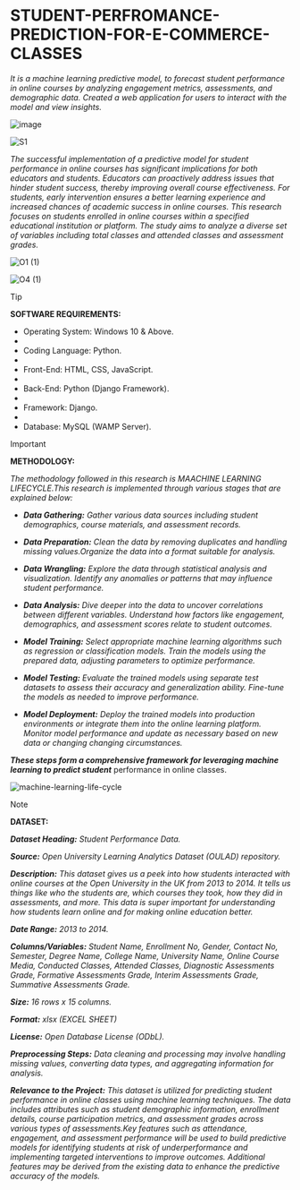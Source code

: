 # STUDENT-PERFROMANCE-PREDICTION-FOR-E-COMMERCE-CLASSES

_It is a machine learning predictive model, to forecast student performance in online courses by analyzing engagement metrics, assessments, and demographic data. Created a web application for users to interact with the model and view insights._

![image](https://github.com/user-attachments/assets/fcc4af0d-a7fc-4247-824f-4eec0e21a500)

![S1](https://github.com/user-attachments/assets/5647e03a-fe3c-4ed9-bffe-acdf9efcde61)

_The successful implementation of a predictive model for student performance in online courses has significant implications for both educators and students. Educators can proactively address issues that hinder student success, thereby improving overall course effectiveness. For students, early intervention ensures a better learning experience and increased chances of academic success in online courses. This research focuses on students enrolled in online courses within a specified educational  institution or platform. The study aims to analyze a diverse set of variables including total classes and attended classes and assessment grades._

![O1 (1)](https://github.com/user-attachments/assets/48a0b4f2-6f75-44c3-8fb8-1e557a250fca)

![O4 (1)](https://github.com/user-attachments/assets/87ba2c89-c33f-453a-a312-538aea595861)


> [!TIP]
> 
> **SOFTWARE REQUIREMENTS:**
>
> - Operating System: Windows 10 & Above.
> - 
> - Coding Language: Python.
> - 
> - Front-End: HTML, CSS, JavaScript.
> - 
> - Back-End: Python (Django Framework).
> - 
> - Framework: Django.
> - 
> - Database: MySQL (WAMP Server).

> [!IMPORTANT]
> 
> **METHODOLOGY:**
> 
> _The methodology followed in this research is MAACHINE LEARNING LIFECYCLE.This research is implemented through various stages that are explained below:_
>
> - _**Data Gathering:** Gather various data sources including student demographics, course materials, and assessment records._
>   
> - _**Data Preparation:** Clean the data by removing duplicates and handling missing values.Organize the data into a format suitable for analysis._
>   
> - _**Data Wrangling:** Explore the data through statistical analysis and visualization. Identify any anomalies or patterns that may influence student performance._
>   
> - _**Data Analysis:** Dive deeper into the data to uncover correlations between different variables. Understand how factors like engagement, demographics, and assessment scores relate to student outcomes._
>   
> - _**Model Training:** Select appropriate machine learning algorithms such as regression or classification models. Train the models using the prepared data, adjusting parameters to  optimize performance._
>   
> - _**Model Testing:** Evaluate the trained models using separate test datasets to assess their accuracy and generalization ability. Fine-tune the models as needed to improve performance._
>   
> - _**Model Deployment:** Deploy the trained models into production environments or integrate them into the online learning platform. Monitor model performance and update as necessary based on new data or changing changing circumstances._

_**These steps form a comprehensive framework for leveraging machine learning to predict student**_
performance in online classes.

![machine-learning-life-cycle](https://github.com/user-attachments/assets/2425912a-d523-40c9-b363-f6591e0e2335)


> [!NOTE]
>
> **DATASET:**
>
>_**Dataset Heading:** Student Performance Data._
>
>_**Source:** Open University Learning Analytics Dataset (OULAD) repository._
>
>_**Description:** This dataset gives us a peek into how students interacted with online courses at the Open University in the UK from 2013 to 2014. It tells us things like who the students are, which  courses they took, how they did in assessments, and more. This data is super important for understanding how students learn online and for making online education better._
>
>_**Date Range:** 2013 to 2014._
>
>_**Columns/Variables:** Student Name, Enrollment No, Gender, Contact No, Semester, Degree Name, College Name, University Name, Online Course Media, Conducted Classes, Attended Classes, Diagnostic Assessments Grade, Formative Assessments Grade, Interim Assessments Grade, Summative Assessments Grade._
>
>_**Size:** 16 rows x 15 columns._
>
>_**Format:** xlsx (EXCEL SHEET)_
>
>_**License:** Open Database License (ODbL)._
>
>_**Preprocessing Steps:** Data cleaning and processing may involve handling missing values, converting data types, and aggregating information for analysis._
>
>_**Relevance to the Project:** This dataset is utilized for predicting student performance in online classes using machine learning techniques. The data includes attributes such as student demographic information, enrollment details, course participation metrics, and assessment grades across various types of assessments.Key features such as attendance, engagement, and assessment performance will be used to build predictive models for identifying students at risk of underperformance and implementing targeted interventions to improve outcomes. Additional features may be derived from the existing data to enhance the predictive
accuracy of the models._



